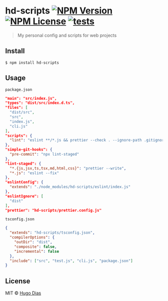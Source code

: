 # hd-scripts [![NPM Version](https://img.shields.io/npm/v/hd-scripts.svg)](https://www.npmjs.com/package/hd-scripts) [![NPM License](https://img.shields.io/npm/l/hd-scripts.svg)](https://www.npmjs.com/package/hd-scripts) [![tests](https://github.com/hugomrdias/hd-scripts/actions/workflows/main.yml/badge.svg)](https://github.com/hugomrdias/hd-scripts/actions/workflows/main.yml)

> My personal config and scripts for web projects

## Install

```
$ npm install hd-scripts
```

## Usage

`package.json`

```json
"main": "src/index.js",
"types": "dist/src/index.d.ts",
"files": [
  "dist/src",
  "src",
  "index.js",
  "cli.js"
],
"scripts": {
  "lint": "eslint **/*.js && prettier --check . --ignore-path .gitignore && tsc"
},
"simple-git-hooks": {
  "pre-commit": "npx lint-staged"
},
"lint-staged": {
  "*.{js,jsx,ts,tsx,md,html,css}": "prettier --write",
  "*.js": "eslint --fix"
},
"eslintConfig": {
  "extends": "./node_modules/hd-scripts/eslint/index.js"
},
"eslintIgnore": [
  "dist"
],
"prettier": "hd-scripts/prettier.config.js"

```

`tsconfig.json`

```json
{
  "extends": "hd-scripts/tsconfig.json",
  "compilerOptions": {
    "outDir": "dist",
    "composite": false,
    "incremental": false
  },
  "include": ["src", "test.js", "cli.js", "package.json"]
}
```

## License

MIT © [Hugo Dias](http://hugodias.me)
